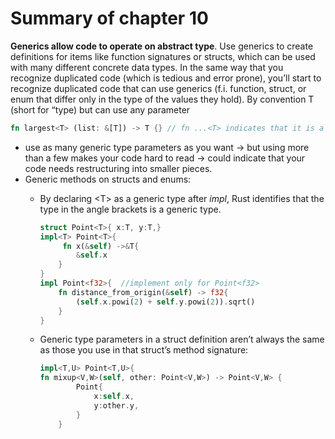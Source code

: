 # Summary of chapter 10
**Generics allow code to operate on abstract type**. Use generics to create definitions for items like function signatures or structs, which can be used with many different concrete data types. In the same way that you recognize duplicated code (which is tedious and error prone), you’ll start to recognize duplicated code that can use generics (f.i. function, struct, or enum that differ only in the type of the values they hold). By convention T (short for “type) but can use any parameter
```rust
fn largest<T> (list: &[T]) -> T {} // fn ...<T> indicates that it is a generic function
```
- use as many generic type parameters as you want -> but using more than a few makes your code hard to read -> could indicate that your code needs restructuring into smaller pieces.
- Generic methods on structs and enums: 
    - By declaring \<T\> as a generic type after _impl_, Rust identifies that the type in the angle brackets is a generic type.
      ```rust
      struct Point<T>{ x:T, y:T,}
      impl<T> Point<T>{
           fn x(&self) ->&T{ 
              &self.x
          }
      }
      impl Point<f32>{  //implement only for Point<f32>
          fn distance_from_origin(&self) -> f32{
              (self.x.powi(2) + self.y.powi(2)).sqrt()
          }
      }
      ```
    - Generic type parameters in a struct definition aren’t always the same as those you use in that struct’s method signature:

      ```rust
      impl<T,U> Point<T,U>{ 
      fn mixup<V,W>(self, other: Point<V,W>) -> Point<V,W> { 
              Point{
                  x:self.x,
                  y:other.y,
              }
          }
      }
      
      ```
    - V,W are declared after the function because they're only relevant to the method
- **Monomophization**: process of turning generic code into specific code by filling in the concrete types that are used when compiled -> **makes Rust’s generic extremely efficient at runtime**.


**Trait**: functionality a particular type has and can share with other types. Used to:
- define shared behavior in an abstract way 
  ```rust
  pub trait Summary {
      fn summarize(&self) -> String;
  
      fn summarization(&self) -> String{ //default implementation
          String::from(("Read more..)"))
      }
  }
  
  impl Summary for NewsArticle{
      fn summarize(&self) -> String{
          format!("{},{},({})", self.headline,self.author, self.location)
      }
  }
  ```
    - Each type implementing the _summarize_ trait must provide its own custom behavior for it. 
    - Compiler will enforce that any type that has the Summary trait will have the method summarize defined with this signature.
- **Restriction**: can implement a trait on a type only if either the trait or the type is local to our crate -> can’t implement external trait on external types (f.i. Display trait on _Vec\<T\>_) -> **orphan rule**: ensure that other people’s code can’t break your code and vice versa. 
- **Trait bounds**: to constrain generic types to ensure the type will be limited to those that implement particular traits and behaviors.  Can specify multiple trait bounds on a generic type using “+” or _where_.
  ```rust
  fn some_function<T: Display + Clone, U: Clone + Debug>(t: T, u: U) –> i32 {}
  // could also be written as
  fn some_function<T, U>(t: T, u: U) -> i32
      where T: Display + Clone,
      U: Clone + Debug
  {}
   ```
- **Blanket implementation**: implementations of a trait on any type that satisfies the trait bounds

- _impl_: can also be used as a shorthand for a concrete type that implements this trait. 
  ```rust
  fn summary(sum: &impl Summary) {
          println!("Here is a summary: {}", &sum.summarize());
  }
  // primary use is working with closures
  fn thing_returning_closure() -> impl Fn(i32) -> bool {
      println!("here's a closure for you!");
      |x: i32| x % 3 == 0
  }
  ```
- **Super trait**: trait that is used as a requirement or constraint on another trait
  ```rust
  trait Person {
      fn name(&self) -> String;
  }
  
  // Person is a supertrait of Student.
  // Implementing Student requires you to also impl Person.
  trait Student: Person {
      fn university(&self) -> String;
  }
  ```
 

**Lifetime**: scope for which a **reference** is valid (every reference in Rust has one).  Inferred most of the time -> but when multiple lifetimes (as with types) are possible need to annotate (prevent dangling references).
The Rust compiler has a **borrow checker** that compares scopes to determine whether all borrows are valid.
```rust
{
  let r;                // ---------+-- 'a
  {                     //          |
    let x = 5;          // -+-- 'b  |
    r = &x;             //  |       |
  }                     // -+       |
  println!("r: {}", r); //          |
}                       // ---------+
```
- **Lifetime rules** (used by the compiler): 
    - Each parameter that is a reference gets its own lifetime parameter.
    - If there is exactly **one input** lifetime parameter, that lifetime is a**ssigned to all output** lifetime parameters.
    - If there are **multiple input lifetime parameters**, but one of them is _&self_ or _&mut self_ because this is a method, the lifetime of _self_ is assigned to all output lifetime parameters. 

- **Lifetime annotations**: don’t change how long any of the references live -> borrow checker reject any values that don’t adhere to these constraints. It’s about connecting the lifetimes of various parameters and return values of functions. Once they’re connected, Rust has enough information to allow memory-safe operations.
  ```rust
    fn longest <'a>(x: &'a str, y:&'a str) -> &'a str{
      if x.len() > y.len(){
          x
      } else{
          y
      }
  }
  ```
  As it’s possible for struct to hold references -> need to add a lifetime on every reference in the struct’s definition
  ```rust
  struct Book <'a>{
      author: &'a str,
      title: &'a str,
  }
  ```
- **Lifetime elision rules**: set of particular cases that the compiler will consider, and if your code fits these cases, you don’t need to write the lifetimes explicitly.
    - _'static_ : denotes the entire duration of the program (all string literals have it).

